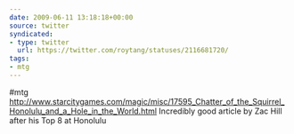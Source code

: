 ```yaml
---
date: 2009-06-11 13:18:18+00:00
source: twitter
syndicated:
- type: twitter
  url: https://twitter.com/roytang/statuses/2116681720/
tags:
- mtg
---
```


#mtg  http://www.starcitygames.com/magic/misc/17595_Chatter_of_the_Squirrel_Honolulu_and_a_Hole_in_the_World.html Incredibly good article by Zac Hill after his Top 8 at Honolulu